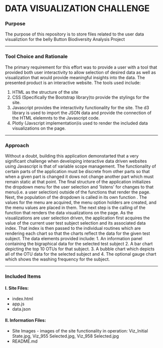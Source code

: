 # DATA VISUALIZATION CHALLENGE
### Purpose
The purpose of this repository is to store files related to the user data visualiztion for the belly Button Biodiversity Analysis Project
_______
### Tool Choice and Rationale
The primary requirement for this effort was to provide a user with a tool that provided both user interactivity to allow selection of desired data as well as visualization that would provide meaningful insights into the data.  The presented product is an interactive website.  The tools used include:
1.  HTML as the structure of the site
2. CSS (Specifically the Bootstrap library)to provide the stylings for the site.
3. Javascript provides the interactivity functionality for the site.  The d3 library is used to import the JSON data and provide the connection of the HTML elelemnts to the Javascript code.
4. Plotly (Javscript implementation)is used to render the included data visualizations on the page.  
___________
### Approach   
Without a doubt, building this application demonstarted that a very significant challenge when developing interactive data driven websites using Javascript is that of variable scope management.  The functionality of certain parts of the application must be discrete from other parts so that when a given part is changed it dows not change another part which must remain static at that point.  The final structure of the application initializes the dropdown menu for the user selection and 'listens' for changes to that menu(i.e. a user selection) outside of the functions that render the page.  Next, the population of the dropdown is called in its own function .  The values for the menu are acquired, the menu option holders are created, and the menu values are placed in them. The next step is the calling of the function that renders the data visualizations on the page.  As the visualizations are user selection driven, the application first acquires the value of the current user test subject selection and its associated data index.  That index is then passed to the individual routines which are rendering each chart so that the charts reflect the data for the given test subject.  The data elements provided include: 1. An information panel containing the bigraphical data for the selected test subject 2. A bar chart depicting the top 10 OTUs for that subject. 3. A bubble chart which depicts all of the OTU data for the selected subject and 4. The optional gauge chart which shows the washing frequency for the subject.
________
 ### Included Items
 #### I. Site Files: 
 * index.html 
 * app.js 
 * data.json
 #### II. Information Files:
 *  Site Images - images of the site functionality in operation: Viz_Initial State.jpg, Viz_955 Selected.jpg, Viz_958 Selected.jpg
 * README.md
 
